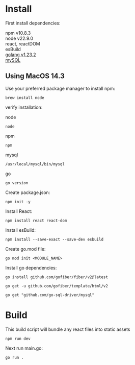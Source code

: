 
# Install

First install dependencies:

npm v10.8.3  
node v22.9.0  
react, reactDOM  
esBuild  
[golang v1.23.2](https://go.dev/dl/)  
[mySQL](https://dev.mysql.com/downloads/mysql/)

## Using MacOS 14.3

Use your preferred package manager to install npm:

```
brew install node
```

verify installation:

node
```
node
```

npm
```
npm
```

mysql
```
/usr/local/mysql/bin/mysql
```
go
```
go version
```

Create package.json:
```
npm init -y
```

Install React:
```
npm install react react-dom
```

Install esBuild:

```
npm install --save-exact --save-dev esbuild
```

Create go.mod file:
```
go mod init <MODULE_NAME>
```

Install go dependencies:

```
go install github.com/gofiber/fiber/v2@latest
```

```
go get -u github.com/gofiber/template/html/v2
```

```
go get "github.com/go-sql-driver/mysql"
```

# Build

This build script will bundle any react files into static assets

```
npm run dev
```

Next run main.go:

```
go run .
```
